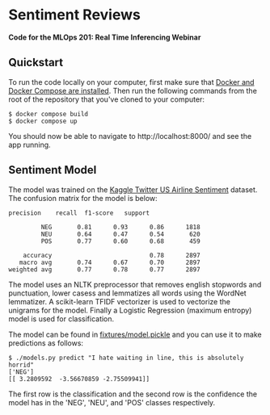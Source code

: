 # Sentiment Reviews

**Code for the MLOps 201: Real Time Inferencing Webinar**

## Quickstart

To run the code locally on your computer, first make sure that [Docker and Docker Compose are installed](https://docs.docker.com/compose/install/). Then run the following commands from the root of the repository that you've cloned to your computer:

```
$ docker compose build
$ docker compose up
```

You should now be able to navigate to http://localhost:8000/ and see the app running.

## Sentiment Model

The model was trained on the [Kaggle Twitter US Airline Sentiment](https://www.kaggle.com/datasets/crowdflower/twitter-airline-sentiment?resource=download) dataset. The confusion matrix for the model is below:

```
precision    recall  f1-score   support

         NEG       0.81      0.93      0.86      1818
         NEU       0.64      0.47      0.54       620
         POS       0.77      0.60      0.68       459

    accuracy                           0.78      2897
   macro avg       0.74      0.67      0.70      2897
weighted avg       0.77      0.78      0.77      2897
```

The model uses an NLTK preprocessor that removes english stopwords and punctuation, lower casess and lemmatizes all words using the WordNet lemmatizer. A scikit-learn TFIDF vectorizer is used to vectorize the unigrams for the model. Finally a Logistic Regression (maximum entropy) model is used for classification.

The model can be found in [fixtures/model.pickle](fixtures/model.pickle) and you can use it to make predictions as follows:

```
$ ./models.py predict "I hate waiting in line, this is absolutely horrid"
['NEG']
[[ 3.2809592  -3.56670859 -2.75509941]]
```

The first row is the classification and the second row is the confidence the model has in the 'NEG', 'NEU', and 'POS' classes respectively.